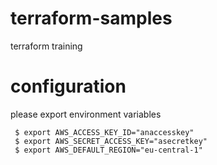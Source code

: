 # terraform-samples
terraform training

# configuration
please export environment variables
```
 $ export AWS_ACCESS_KEY_ID="anaccesskey"
 $ export AWS_SECRET_ACCESS_KEY="asecretkey"
 $ export AWS_DEFAULT_REGION="eu-central-1"
```
